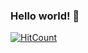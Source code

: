 ### Hello world! 👋

[![HitCount](http://hits.dwyl.com/riteshgcoder/riteshgcoder.svg)](http://hits.dwyl.com/riteshgcoder/riteshgcoder)
<!--
**riteshgcoder/riteshgcoder** is a ✨ _special_ ✨ repository because its `README.md` (this file) appears on your GitHub profile.

Here are some ideas to get you started:

- 
- 🌱 I am a passonate python developer and Data Analyst.
-  Learning everyday, currently learning to Machine Learning from Coursera.
- 🤔 I am always looking for challenging work opportunity ahead.
- 💬 Ask me about ...
- 📫 How to reach me:guptaritesh1410@gmail.com
- 😄 Pronouns: ...He/his
- ⚡ 
-->

